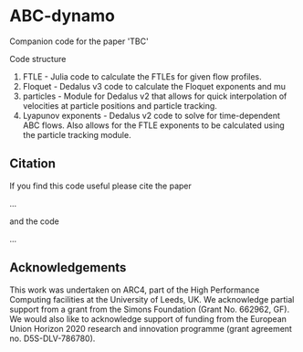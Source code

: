 # ABC-dynamo
Companion code for the paper 'TBC'

Code structure
1. FTLE - Julia code to calculate the FTLEs for given flow profiles.
2. Floquet - Dedalus v3 code to calculate the Floquet exponents and mu
3. particles - Module for Dedalus v2 that allows for quick interpolation of velocities at particle positions and particle tracking.
4.  Lyapunov exponents - Dedalus v2 code to solve for time-dependent ABC flows. Also allows for the FTLE exponents to be calculated using the particle tracking module.

## Citation
If you find this code useful please cite the paper

...

and the code

...

## Acknowledgements

This work was undertaken on ARC4, part of the High Performance Computing facilities at the University of Leeds, UK. We acknowledge partial support from a grant from the Simons Foundation (Grant No. 662962, GF). We would also like to acknowledge support of funding from the European Union Horizon 2020 research and innovation programme (grant agreement no. D5S-DLV-786780).
